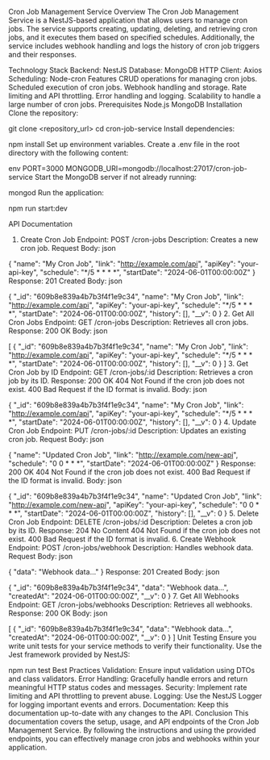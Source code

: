Cron Job Management Service
Overview
The Cron Job Management Service is a NestJS-based application that allows users to manage cron jobs. The service supports creating, updating, deleting, and retrieving cron jobs, and it executes them based on specified schedules. Additionally, the service includes webhook handling and logs the history of cron job triggers and their responses.

Technology Stack
Backend: NestJS
Database: MongoDB
HTTP Client: Axios
Scheduling: Node-cron
Features
CRUD operations for managing cron jobs.
Scheduled execution of cron jobs.
Webhook handling and storage.
Rate limiting and API throttling.
Error handling and logging.
Scalability to handle a large number of cron jobs.
Prerequisites
Node.js
MongoDB
Installation
Clone the repository:


git clone <repository_url>
cd cron-job-service
Install dependencies:

npm install
Set up environment variables. Create a .env file in the root directory with the following content:

env
PORT=3000
MONGODB_URI=mongodb://localhost:27017/cron-job-service
Start the MongoDB server if not already running:

mongod
Run the application:

npm run start:dev


API Documentation
1. Create Cron Job
Endpoint: POST /cron-jobs
Description: Creates a new cron job.
Request Body:
json

{
  "name": "My Cron Job",
  "link": "http://example.com/api",
  "apiKey": "your-api-key",
  "schedule": "*/5 * * * *",
  "startDate": "2024-06-01T00:00:00Z"
}
Response:
201 Created
Body:
json

{
  "_id": "609b8e839a4b7b3f4f1e9c34",
  "name": "My Cron Job",
  "link": "http://example.com/api",
  "apiKey": "your-api-key",
  "schedule": "*/5 * * * *",
  "startDate": "2024-06-01T00:00:00Z",
  "history": [],
  "__v": 0
}
2. Get All Cron Jobs
Endpoint: GET /cron-jobs
Description: Retrieves all cron jobs.
Response:
200 OK
Body:
json

[
  {
    "_id": "609b8e839a4b7b3f4f1e9c34",
    "name": "My Cron Job",
    "link": "http://example.com/api",
    "apiKey": "your-api-key",
    "schedule": "*/5 * * * *",
    "startDate": "2024-06-01T00:00:00Z",
    "history": [],
    "__v": 0
  }
]
3. Get Cron Job by ID
Endpoint: GET /cron-jobs/:id
Description: Retrieves a cron job by its ID.
Response:
200 OK
404 Not Found if the cron job does not exist.
400 Bad Request if the ID format is invalid.
Body:
json

{
  "_id": "609b8e839a4b7b3f4f1e9c34",
  "name": "My Cron Job",
  "link": "http://example.com/api",
  "apiKey": "your-api-key",
  "schedule": "*/5 * * * *",
  "startDate": "2024-06-01T00:00:00Z",
  "history": [],
  "__v": 0
}
4. Update Cron Job
Endpoint: PUT /cron-jobs/:id
Description: Updates an existing cron job.
Request Body:
json

{
  "name": "Updated Cron Job",
  "link": "http://example.com/new-api",
  "schedule": "0 0 * * *",
  "startDate": "2024-06-01T00:00:00Z"
}
Response:
200 OK
404 Not Found if the cron job does not exist.
400 Bad Request if the ID format is invalid.
Body:
json

{
  "_id": "609b8e839a4b7b3f4f1e9c34",
  "name": "Updated Cron Job",
  "link": "http://example.com/new-api",
  "apiKey": "your-api-key",
  "schedule": "0 0 * * *",
  "startDate": "2024-06-01T00:00:00Z",
  "history": [],
  "__v": 0
}
5. Delete Cron Job
Endpoint: DELETE /cron-jobs/:id
Description: Deletes a cron job by its ID.
Response:
204 No Content
404 Not Found if the cron job does not exist.
400 Bad Request if the ID format is invalid.
6. Create Webhook
Endpoint: POST /cron-jobs/webhook
Description: Handles webhook data.
Request Body:
json

{
  "data": "Webhook data..."
}
Response:
201 Created
Body:
json

{
  "_id": "609b8e839a4b7b3f4f1e9c34",
  "data": "Webhook data...",
  "createdAt": "2024-06-01T00:00:00Z",
  "__v": 0
}
7. Get All Webhooks
Endpoint: GET /cron-jobs/webhooks
Description: Retrieves all webhooks.
Response:
200 OK
Body:
json

[
  {
    "_id": "609b8e839a4b7b3f4f1e9c34",
    "data": "Webhook data...",
    "createdAt": "2024-06-01T00:00:00Z",
    "__v": 0
  }
]
Unit Testing
Ensure you write unit tests for your service methods to verify their functionality. Use the Jest framework provided by NestJS:


npm run test
Best Practices
Validation: Ensure input validation using DTOs and class validators.
Error Handling: Gracefully handle errors and return meaningful HTTP status codes and messages.
Security: Implement rate limiting and API throttling to prevent abuse.
Logging: Use the NestJS Logger for logging important events and errors.
Documentation: Keep this documentation up-to-date with any changes to the API.
Conclusion
This documentation covers the setup, usage, and API endpoints of the Cron Job Management Service. By following the instructions and using the provided endpoints, you can effectively manage cron jobs and webhooks within your application.

